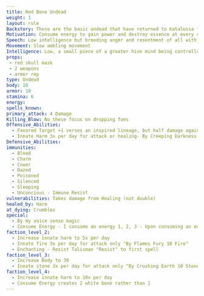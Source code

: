 ```yaml
---
title: Red Bone Undead
weight: 1
layout: role
Backstory: These are the basic undead that have returned to Katalossa following their exile.  They have destroyed countless other planets, planes, and other living areas and have returned to consume the Energy and destroy the Essence of Katalossa.
Motivation: Consume energy to gain power and destroy essence at every chance
Speech: Low intelligence but brooding anger and resentment of all with essence
Movement: Slow ambling movement
Intelligence: Low, a small piece of a greater hive mind being controlled
props:
 - red skull mask
 - 2 weapons
 - armor rep
type: Undead
body: 10
armor: 10
stamina: 6
energy: 
spells_known:  
primary_attack: 4 Damage
Killing_Blow: No these focus on dropping foes
Offensive_Abilities:
  - Favored Target +1 verses an inspired lineage, but half damage against others (1ST)
  - Innate Harm 3x per day for attack or healing- By Creeping Darkness 10 Harm
Defensive_Abilities: 
immunities:
  - Bleed
  - Charm
  - Cower
  - Dazed
  - Poisoned
  - Silenced
  - Sleeping
  - Unconcious - Immune Resist
vulnerabilities: Takes damage from Healing (not double) 
healed_by: Harm
at_dying: Crumbles 
special: 
  - By my voice sense magic 
  - Consume Energy - I consume an energy 1, 2, 3 - Upon consuming an energy, a White Bone Undead is formed
faction_level_2:
  - Increase innate harm to 5x per day 
  - Innate fire 3x per day for attack only "By Flames Fury 10 Fire" 
  - Enchanting - Resist Talisman "Resist" to first spell
faction_level_3:
  - Increase Body to 30
  - Innate stone 3x per day for attack only "By Crushing Earth 10 Stone"
faction_level_4:
  - Increase innate harm to 10x per day
  - Consume Energy creates 2 white bone rather than 1
---
```

